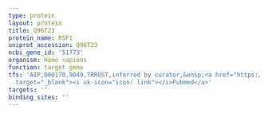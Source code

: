 ```yaml
---
type: protein
layout: protein
title: Q96T23
protein_name: RSF1
uniprot_accession: Q96T23
ncbi_gene_id: '51773'
organism: Homo sapiens
function: target gene
tfs: 'AIP,O00170,9049,TRRUST,inferred by curator,&ensp;<a href="https://www.ncbi.nlm.nih.gov/pubmed/?term=21984905%5Buid%5D"
  target="_blank"><i uk-icon="icon: link"></i>Pubmed</a>'
targets: ''
binding_sites: ''
---
```

